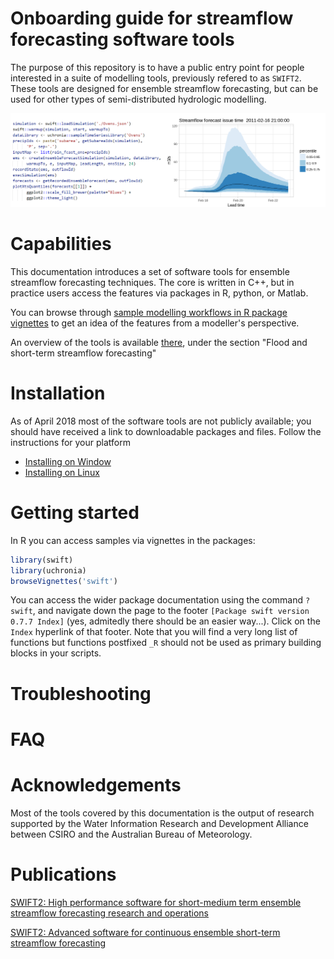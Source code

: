 # Onboarding guide for streamflow forecasting software tools

The purpose of this repository is to have a public entry point for people interested in a suite of modelling tools, previously refered to as `SWIFT2`. These tools are designed for ensemble streamflow forecasting, but can be used for other types of semi-distributed hydrologic modelling.

![Ensemble forecasting simulation](./img/ens_streamflow_forecast.png "Ensemble forecasting simulation")

# Capabilities

This documentation introduces a set of software tools for ensemble streamflow forecasting techniques. The core is written in C++, but in practice users access the features via packages in R, python, or Matlab.

You can browse through [sample modelling workflows in R package vignettes](./doc/sample_workflows.md) to get an idea of the features from a modeller's perspective.

An overview of the tools is available [there](https://www.csiro.au/en/Research/LWF/Areas/Water-resources/Assessing-water-resources/WIRADA/Data-and-tools), under the section "Flood and short-term streamflow forecasting"

# Installation

As of April 2018 most of the software tools are not publicly available; you should have received a link to downloadable packages and files. Follow the instructions for your platform

* [Installing on Window](./doc/install_windows.md)
* [Installing on Linux](./doc/install_linux.md)

# Getting started

In R you can access samples via vignettes in the packages:

```R
library(swift)
library(uchronia)
browseVignettes('swift')
```

You can access the wider package documentation using the command `?swift`, and navigate down the page to the footer `[Package swift version 0.7.7 Index]` (yes, admitedly there should be an easier way...). Click on the `Index` hyperlink of that footer. Note that you will find a very long list of functions but functions postfixed `_R` should not be used as primary building blocks in your scripts.

# Troubleshooting

# FAQ

# Acknowledgements

Most of the tools covered by this documentation is the output of research supported by the Water Information Research and Development Alliance between CSIRO and the Australian Bureau of Meteorology.

# Publications

[SWIFT2: High performance software for short-medium term ensemble streamflow forecasting research and operations](https://www.mssanz.org.au/modsim2015/L15/perraud.pdf)

[SWIFT2: Advanced software for continuous ensemble short-term streamflow forecasting ](https://search.informit.com.au/documentSummary;dn=823693257390059;res=IELENG)

